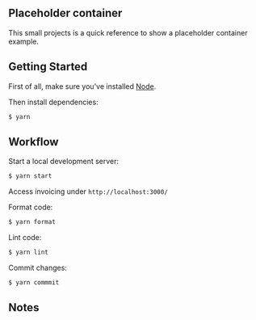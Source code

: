 <div align="center" >
  <!-- <img src="social.png" alt="firebase" title="firebase" width="600px" /> -->
</div>

## Placeholder container

This small projects is a quick reference to show a placeholder container example.

## Getting Started

First of all, make sure you&#39;ve installed [Node](https://nodejs.org).

Then install dependencies:

```bash
$ yarn
```

## Workflow

Start a local development server:

```bash
$ yarn start
```

Access invoicing under `http://localhost:3000/`

Format code:

```bash
$ yarn format
```

Lint code:

```bash
$ yarn lint
```

Commit changes:

```bash
$ yarn commmit
```

## Notes
